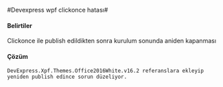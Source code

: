 #Devexpress wpf clickonce hatası#
#### Belirtiler
Clickonce ile publish edildikten sonra kurulum sonunda aniden kapanması
#### Çözüm
````
DevExpress.Xpf.Themes.Office2016White.v16.2 referanslara ekleyip yeniden publish edince sorun düzeliyor.
````
